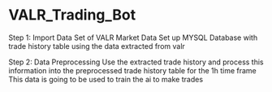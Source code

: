 # VALR_Trading_Bot




Step 1:
Import Data Set of VALR Market Data
Set up MYSQL Database with trade history table using the data extracted from valr

Step 2:
Data Preprocessing
Use the extracted trade history and process this information into the preprocessed trade history table for the 1h time frame
This data is going to be used to train the ai to make trades
